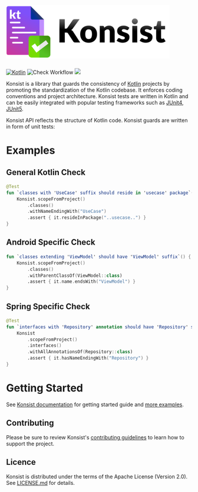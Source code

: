 ![Konsist](misc/page-konsist-logo.png)
==========

[![Kotlin](https://img.shields.io/badge/Kotlin-blue.svg?style=flat&logo=kotlin)](https://kotlinlang.org)
![Check Workflow](https://github.com/LemonAppDev/konsist/actions/workflows/check.yml/badge.svg)
[<img src="https://img.shields.io/maven-central/v/com.lemonappdev/konsist?label=Release"/>](https://central.sonatype.com/artifact/com.lemonappdev/konsist)

Konsist is a library that guards the consistency of [Kotlin](https://kotlinlang.org/) projects by promoting the
standardization of the Kotlin codebase. It enforces coding conventions and project architecture. Konsist
tests are written in Kotlin and can be easily integrated with popular testing frameworks such as
[JUnit4](https://junit.org/junit4/), [JUnit5](https://junit.org/junit5/).

Konsist API reflects the structure of Kotlin code. Konsist guards are written in form of unit tests:

# Examples

## General Kotlin Check

```kotlin
@Test
fun `classes with 'UseCase' suffix should reside in 'usecase' package`() {
    Konsist.scopeFromProject()
        .classes()
        .withNameEndingWith("UseCase")
        .assert { it.resideInPackage("..usecase..") }
}
```

## Android Specific Check

```kotlin
fun `classes extending 'ViewModel' should have 'ViewModel' suffix`() {
    Konsist.scopeFromProject()
        .classes()
        .withParentClassOf(ViewModel::class)
        .assert { it.name.endsWith("ViewModel") }
}
```

## Spring Specific Check

```kotlin
@Test
fun `interfaces with 'Repository' annotation should have 'Repository' suffix`() {
    Konsist
        .scopeFromProject()
        .interfaces()
        .withAllAnnotationsOf(Repository::class)
        .assert { it.hasNameEndingWith("Repository") }
}
```

# Getting Started

See [Konsist documentation](http://docs.konsist.lemonappdev.com/) for getting started guide and 
[more examples](https://docs.konsist.lemonappdev.com/inspiration/snippets).

## Contributing

Please be sure to review Konsist's [contributing guidelines](https://docs.konsist.lemonappdev.com/help/contributing)
to learn how to support the project.

## Licence

Konsist is distributed under the terms of the Apache License (Version 2.0). See [LICENSE.md](LICENSE) for details.
